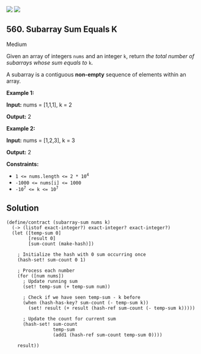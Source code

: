 [![](https://img.shields.io/github/stars/LeetCode-in-Racket/LeetCode-in-Racket?label=Stars&style=flat-square)](https://github.com/LeetCode-in-Racket/LeetCode-in-Racket)
[![](https://img.shields.io/github/forks/LeetCode-in-Racket/LeetCode-in-Racket?label=Fork%20me%20on%20GitHub%20&style=flat-square)](https://github.com/LeetCode-in-Racket/LeetCode-in-Racket/fork)

## 560\. Subarray Sum Equals K

Medium

Given an array of integers `nums` and an integer `k`, return _the total number of subarrays whose sum equals to_ `k`.

A subarray is a contiguous **non-empty** sequence of elements within an array.

**Example 1:**

**Input:** nums = [1,1,1], k = 2

**Output:** 2

**Example 2:**

**Input:** nums = [1,2,3], k = 3

**Output:** 2

**Constraints:**

*   <code>1 <= nums.length <= 2 * 10<sup>4</sup></code>
*   `-1000 <= nums[i] <= 1000`
*   <code>-10<sup>7</sup> <= k <= 10<sup>7</sup></code>

## Solution

```racket
(define/contract (subarray-sum nums k)
  (-> (listof exact-integer?) exact-integer? exact-integer?)
  (let ([temp-sum 0]
        [result 0]
        [sum-count (make-hash)])
    
    ; Initialize the hash with 0 sum occurring once
    (hash-set! sum-count 0 1)
    
    ; Process each number
    (for ([num nums])
      ; Update running sum
      (set! temp-sum (+ temp-sum num))
      
      ; Check if we have seen temp-sum - k before
      (when (hash-has-key? sum-count (- temp-sum k))
        (set! result (+ result (hash-ref sum-count (- temp-sum k)))))
      
      ; Update the count for current sum
      (hash-set! sum-count 
                 temp-sum 
                 (add1 (hash-ref sum-count temp-sum 0))))
    
    result))
```